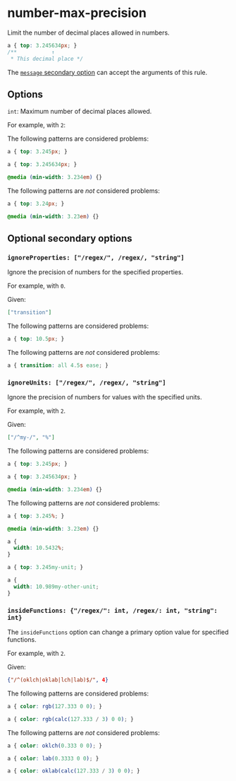 # number-max-precision

Limit the number of decimal places allowed in numbers.

<!-- prettier-ignore -->
```css
a { top: 3.245634px; }
/**           ↑
 * This decimal place */
```

The [`message` secondary option](https://github.com/stylelint/stylelint/tree/16.6.1/docs/user-guide/configure.md#message) can accept the arguments of this rule.

## Options

`int`: Maximum number of decimal places allowed.

For example, with `2`:

The following patterns are considered problems:

<!-- prettier-ignore -->
```css
a { top: 3.245px; }
```

<!-- prettier-ignore -->
```css
a { top: 3.245634px; }
```

<!-- prettier-ignore -->
```css
@media (min-width: 3.234em) {}
```

The following patterns are _not_ considered problems:

<!-- prettier-ignore -->
```css
a { top: 3.24px; }
```

<!-- prettier-ignore -->
```css
@media (min-width: 3.23em) {}
```

## Optional secondary options

### `ignoreProperties: ["/regex/", /regex/, "string"]`

Ignore the precision of numbers for the specified properties.

For example, with `0`.

Given:

```json
["transition"]
```

The following patterns are considered problems:

<!-- prettier-ignore -->
```css
a { top: 10.5px; }
```

The following patterns are _not_ considered problems:

<!-- prettier-ignore -->
```css
a { transition: all 4.5s ease; }
```

### `ignoreUnits: ["/regex/", /regex/, "string"]`

Ignore the precision of numbers for values with the specified units.

For example, with `2`.

Given:

```json
["/^my-/", "%"]
```

The following patterns are considered problems:

<!-- prettier-ignore -->
```css
a { top: 3.245px; }
```

<!-- prettier-ignore -->
```css
a { top: 3.245634px; }
```

<!-- prettier-ignore -->
```css
@media (min-width: 3.234em) {}
```

The following patterns are _not_ considered problems:

<!-- prettier-ignore -->
```css
a { top: 3.245%; }
```

<!-- prettier-ignore -->
```css
@media (min-width: 3.23em) {}
```

<!-- prettier-ignore -->
```css
a {
  width: 10.5432%;
}
```

<!-- prettier-ignore -->
```css
a { top: 3.245my-unit; }
```

<!-- prettier-ignore -->
```css
a {
  width: 10.989my-other-unit;
}
```

### `insideFunctions: {"/regex/": int, /regex/: int, "string": int}`

The `insideFunctions` option can change a primary option value for specified functions.

For example, with `2`.

Given:

```json
{"/^(oklch|oklab|lch|lab)$/", 4}
```

The following patterns are considered problems:

<!-- prettier-ignore -->
```css
a { color: rgb(127.333 0 0); }
```

<!-- prettier-ignore -->
```css
a { color: rgb(calc(127.333 / 3) 0 0); }
```

The following patterns are _not_ considered problems:

<!-- prettier-ignore -->
```css
a { color: oklch(0.333 0 0); }
```

<!-- prettier-ignore -->
```css
a { color: lab(0.3333 0 0); }
```

<!-- prettier-ignore -->
```css
a { color: oklab(calc(127.333 / 3) 0 0); }
```

